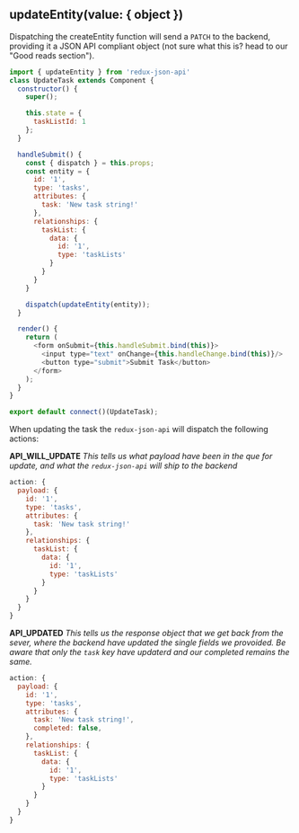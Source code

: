 ## updateEntity(value: { object })
Dispatching the createEntity function will send a `PATCH` to the backend, providing it a JSON API compliant object (not sure what this is? head to our "Good reads section").

```javascript
import { updateEntity } from 'redux-json-api'
class UpdateTask extends Component {
  constructor() {
    super();

    this.state = {
      taskListId: 1
    };
  }

  handleSubmit() {
    const { dispatch } = this.props;
    const entity = {
      id: '1',
      type: 'tasks',
      attributes: {
        task: 'New task string!'
      },
      relationships: {
        taskList: {
          data: {
            id: '1',
            type: 'taskLists'
          }
        }
      }
    }

    dispatch(updateEntity(entity));
  }

  render() {
    return (
      <form onSubmit={this.handleSubmit.bind(this)}>
        <input type="text" onChange={this.handleChange.bind(this)}/>
        <button type="submit">Submit Task</button>
      </form>
    );
  }
}

export default connect()(UpdateTask);
```

When updating the task the `redux-json-api` will dispatch the following actions:

__API_WILL_UPDATE__
_This tells us what payload have been in the que for update, and what the `redux-json-api` will ship to the backend_
```javascript
action: {
  payload: {
    id: '1',
    type: 'tasks',
    attributes: {
      task: 'New task string!'
    },
    relationships: {
      taskList: {
        data: {
          id: '1',
          type: 'taskLists'
        }
      }
    }
  }
}
```

__API_UPDATED__
_This tells us the response object that we get back from the sever, where the backend have updated the single fields we provoided. Be aware that only the `task` key have updaterd and our completed remains the same._
```javascript
action: {
  payload: {
    id: '1',
    type: 'tasks',
    attributes: {
      task: 'New task string!',
      completed: false,
    },
    relationships: {
      taskList: {
        data: {
          id: '1',
          type: 'taskLists'
        }
      }
    }
  }
}
```
